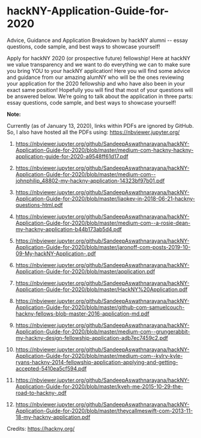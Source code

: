 # hackNY-Application-Guide-for-2020
Advice, Guidance and Application Breakdown by hackNY alumni -- essay questions, code sample, and best ways to showcase yourself!


Apply for hackNY 2020 (or prospective future) fellowship!
Here at hackNY we value transparency and we want to do everything we can to make sure you bring YOU to your hackNY application! Here you will find some advice and guidance from our amazing alumNY who will be the ones reviewing your application for the 2020 fellowship and who have also been in your exact same position! Hopefully you will find that most of your questions will be answered below.
We’re going to talk about the application in three parts: essay questions, code sample, and best ways to showcase yourself!

**Note:**

Currently (as of January 13, 2020), links within PDFs are ignored by GitHub. So, I also have hosted all the PDFs using: https://nbviewer.jupyter.org/

1. https://nbviewer.jupyter.org/github/SandeepAswathnarayana/hackNY-Application-Guide-for-2020/blob/master/medium-com-hackny-hackny-application-guide-for-2020-a9548ff61d17.pdf

2. https://nbviewer.jupyter.org/github/SandeepAswathnarayana/hackNY-Application-Guide-for-2020/blob/master/medium-com--johnphilip_48802-my-hackny-application-14323bf97b01.pdf

3. https://nbviewer.jupyter.org/github/SandeepAswathnarayana/hackNY-Application-Guide-for-2020/blob/master/liaokev-in-2018-06-21-hackny-questions-html.pdf

4. https://nbviewer.jupyter.org/github/SandeepAswathnarayana/hackNY-Application-Guide-for-2020/blob/master/medium-com--a-rosie-dean-my-hackny-application-b44b173ab5d4.pdf

5. https://nbviewer.jupyter.org/github/SandeepAswathnarayana/hackNY-Application-Guide-for-2020/blob/master/jaronoff-com-posts-2019-10-09-My-hackNY-Application-.pdf

6. https://nbviewer.jupyter.org/github/SandeepAswathnarayana/hackNY-Application-Guide-for-2020/blob/master/application.pdf

7. https://nbviewer.jupyter.org/github/SandeepAswathnarayana/hackNY-Application-Guide-for-2020/blob/master/HackNY%20Application.pdf

8. https://nbviewer.jupyter.org/github/SandeepAswathnarayana/hackNY-Application-Guide-for-2020/blob/master/github-com-samuelcouch-hackny-fellows-blob-master-2016-application-md.pdf

9. https://nbviewer.jupyter.org/github/SandeepAswathnarayana/hackNY-Application-Guide-for-2020/blob/master/medium-com--grungerabbit-my-hackny-design-fellowship-application-adb7ec7459c2.pdf

10. https://nbviewer.jupyter.org/github/SandeepAswathnarayana/hackNY-Application-Guide-for-2020/blob/master/medium-com--kylry-kyle-ryans-hackny-2014-fellowship-application-applying-and-getting-accepted-5410ea5cf594.pdf

11. https://nbviewer.jupyter.org/github/SandeepAswathnarayana/hackNY-Application-Guide-for-2020/blob/master/kyeh-me-2015-10-29-the-road-to-hackny-.pdf

12. https://nbviewer.jupyter.org/github/SandeepAswathnarayana/hackNY-Application-Guide-for-2020/blob/master/theycallmeswift-com-2013-11-18-my-hackny-application.pdf





Credits: https://hackny.org/
